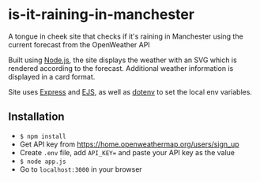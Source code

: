 # is-it-raining-in-manchester
A tongue in cheek site that checks if it's raining in Manchester using the current forecast from the OpenWeather API

Built using <a href="https://nodejs.org/en/">Node.js</a>, the site displays the weather with an SVG which is rendered according to the forecast. Additional weather information is displayed in a card format.

Site uses <a href="https://expressjs.com/">Express</a> and <a href="https://ejs.co/">EJS</a>, as well as <a href="https://www.npmjs.com/package/dotenv">dotenv</a> to set the local env variables.

## Installation

- `$ npm install`
- Get API key from https://home.openweathermap.org/users/sign_up
- Create `.env` file, add `API_KEY=` and paste your API key as the value
- `$ node app.js`
- Go to `localhost:3000` in your browser
